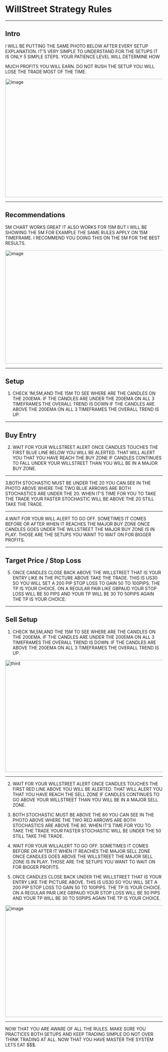 # WillStreet Strategy Rules

--------------------------------------------------

## Intro

I WILL BE PUTTING THE SAME
PHOTO BELOW AFTER EVERY
SETUP EXPLANATION. IT’S
VERY SIMPLE TO UNDERSTAND
FOR THE SETUPS IT IS ONLY 5
SIMPLE STEPS. YOUR PATIENCE
LEVEL WILL DETERMINE HOW

MUCH PROFITS YOU WILL
EARN. DO NOT RUSH THE
SETUP YOU WILL LOSE THE
TRADE MOST OF THE TIME.

<img width="667" height="378" alt="image" src="https://github.com/user-attachments/assets/c95972bd-339d-49b7-a802-f2d9f5fa9f08" />

--------------------------------------------------

## Recommendations

5M CHART WORKS GREAT IT
ALSO WORKS FOR 15M BUT I
WILL BE SHOWING THE 5M
FOR EXAMPLE THE SAME
RULES APPLY ON 15M
TIMEFRAME. I RECOMMEND
YOU DOING THIS ON THE 5M
FOR THE BEST RESULTS.

<img width="633" height="362" alt="image" src="https://github.com/user-attachments/assets/cc1d0297-ffd5-4b94-a215-3d71210e458e" />

--------------------------------------------------

## Setup

1. CHECK 1M,5M,AND THE
15M TO SEE WHERE ARE
THE CANDLES ON THE
200EMA. IF THE CANDLES
ARE UNDER THE 200EMA
ON ALL 3 TIMEFRAMES THE
OVERALL TREND IS DOWN
IF THE CANDLES ARE
ABOVE THE 200EMA ON
ALL 3 TIMEFRAMES THE
OVERALL TREND IS UP.

--------------------------------------------------

## Buy Entry

2. WAIT FOR YOUR
WILLSTREET ALERT ONCE
CANDLES TOUCHES THE
FIRST BLUE LINE BELOW
YOU WILL BE ALERTED.
THAT WILL ALERT YOU
THAT YOU HAVE REACH
THE BUY ZONE IF CANDLES
CONTINUES TO FALL UNDER
YOUR WILLSTREET THAN
YOU WILL BE IN A
MAJOR BUY ZONE.

--------------------------------------------------

3.BOTH STOCHASTIC MUST BE
UNDER THE 20 YOU CAN SEE IN
THE PHOTO ABOVE WHERE
THE TWO BLUE ARROWS ARE
BOTH STOCHASTICS ARE
UNDER THE 20. WHEN IT’S
TIME FOR YOU TO TAKE THE
TRADE YOUR FASTER
STOCHASTIC WILL BE ABOVE
THE 20 STILL TAKE THE TRADE.

--------------------------------------------------

4.WAIT FOR YOUR WILL ALERT
TO GO OFF. SOMETIMES IT
COMES BEFORE OR AFTER
WHEN IT REACHES THE MAJOR
BUY ZONE ONCE CANDLES
GOES UNDER THE WILLSTREET
THE MAJOR BUY ZONE IS IN
PLAY. THOSE ARE THE SETUPS
YOU WANT TO WAIT ON FOR
BIGGER PROFITS.

--------------------------------------------------

## Target Price / Stop Loss

5. ONCE CANDLES CLOSE BACK
ABOVE THE WILLSTREET THAT
IS YOUR ENTRY LIKE IN THE
PICTURE ABOVE TAKE THE
TRADE. THIS IS US30 SO YOU
WILL SET A 200 PIP STOP LOSS
TO GAIN 50 TO 100PIPS. THE
TP IS YOUR CHOICE. ON A
REGULAR PAIR LIKE GBPAUD
YOUR STOP LOSS WILL BE 50
PIPS AND YOUR TP WILL BE 30
TO 50PIPS AGAIN THE TP IS
YOUR CHOICE.

--------------------------------------------------

## Sell Setup

1. CHECK 1M,5M,AND THE
15M TO SEE WHERE ARE
THE CANDLES ON THE
200EMA. IF THE CANDLES
ARE UNDER THE 200EMA
ON ALL 3 TIMEFRAMES THE
OVERALL TREND IS DOWN.
IF THE CANDLES ARE
ABOVE THE 200EMA ON
ALL 3 TIMEFRAMES THE
OVERALL TREND IS UP.

<img width="628" height="357" alt="third" src="https://github.com/user-attachments/assets/c7461a55-5220-4307-bfd3-cbd1064b3ea8" />

--------------------------------------------------

2. WAIT FOR YOUR
WILLSTREET ALERT ONCE
CANDLES TOUCHES THE
FIRST RED LINE ABOVE YOU
WILL BE ALERTED. THAT
WILL ALERT YOU THAT YOU
HAVE REACH THE SELL
ZONE IF CANDLES
CONTINUES TO GO ABOVE
YOUR WILLSTREET THAN
YOU WILL BE IN A MAJOR
SELL ZONE.

3. BOTH STOCHASTIC MUST
BE ABOVE THE 80 YOU CAN
SEE IN THE PHOTO ABOVE
WHERE THE TWO RED
ARROWS ARE BOTH
STOCHASTICS ARE ABOVE
THE 80. WHEN IT’S TIME
FOR YOU TO TAKE THE
TRADE YOUR FASTER
STOCHASTIC WILL BE
UNDER THE 50 STILL TAKE
THE TRADE.

4. WAIT FOR YOUR
WILLALERT TO GO OFF.
SOMETIMES IT  COMES
BEFORE OR AFTER IT WHEN
IT REACHES THE MAJOR
SELL ZONE ONCE CANDLES
GOES ABOVE THE
WILLSTREET THE MAJOR
SELL ZONE IS IN PLAY.
THOSE ARE THE SETUPS
YOU WANT TO WAIT ON
FOR BIGGER PROFITS.


5. ONCE CANDLES CLOSE
BACK UNDER THE
WILLSTREET THAT IS YOUR
ENTRY LIKE THE PICTURE
ABOVE. THIS IS US30 SO
YOU WILL SET A 200 PIP
STOP LOSS TO GAIN 50 TO
100PIPS. THE TP IS YOUR
CHOICE. ON A REGULAR
PAIR LIKE GBPAUD YOUR
STOP LOSS WILL BE 50 PIPS
AND YOUR TP WILL BE 30
TO 50PIPS AGAIN THE TP IS
YOUR CHOICE.


<img width="630" height="357" alt="image" src="https://github.com/user-attachments/assets/c55d9f44-8b6d-4c7d-9c66-0123bf7d3fa0" />


--------------------------------------------------

NOW THAT YOU ARE
AWARE OF ALL THE RULES.
MAKE SURE YOU
PRACTICES BOTH SETUPS
AND KEEP TRADING
SIMPLE DO NOT OVER
THINK TRADING AT ALL.
NOW THAT YOU HAVE
MASTER THE SYSTEM LETS
EAT $$$.
